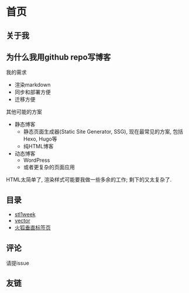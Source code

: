 # 首页

## 关于我

## 为什么我用github repo写博客

我的需求

- 渲染markdown
- 同步和部署方便
- 迁移方便

其他可能的方案

- 静态博客
  - 静态页面生成器(Static Site Generator, SSG), 现在最常见的方案, 包括Hexo, Hugo等
  - 纯HTML博客
- 动态博客
  - WordPress
  - 或者更复杂的页面应用

HTML太简单了, 渲染样式可能要我做一些多余的工作; 剩下的又太复杂了.

## 目录

- [stl1week](src/stl1weekend.md)
- [vector](src/vector.md)
- [火狐垂直标签页](src/firefox-vertical-tab.md)

## 评论

请提issue

## 友链

